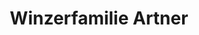 ---
title: "Winzerfamilie Artner"
url: /sankt-margarethen-im-burgenland/winzerfamilie-artner/
shop: Wein
---